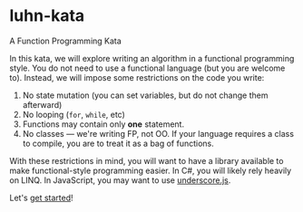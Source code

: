 # luhn-kata
A Function Programming Kata

In this kata, we will explore writing an algorithm in a functional programming style. You do not need to use a functional language (but you are welcome to). Instead, we will impose some restrictions on the code you write:

1. No state mutation (you can set variables, but do not change them afterward)
2. No looping (`for`, `while`, etc)
3. Functions may contain only **one** statement.
4. No classes &mdash; we're writing FP, not OO. If your language requires a class to compile, you are to treat it as a bag of functions.

With these restrictions in mind, you will want to have a library available to make functional-style programming easier. In C#, you will likely rely heavily on LINQ. In JavaScript, you may want to use [underscore.js](http://underscorejs.org).

Let's [get started](#)!
